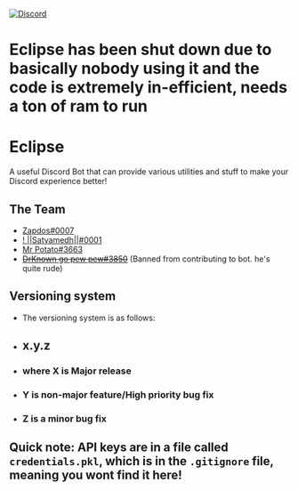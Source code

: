 [![Discord](https://img.shields.io/badge/chat-on%20discord-brightgreen.svg)](https://discord.gg/DPwGRxWmxW)

# Eclipse has been shut down due to basically nobody using it and the code is extremely in-efficient, needs a ton of ram to run

# Eclipse
 A useful Discord Bot that can provide various utilities and stuff to make your Discord experience better!

## The Team
-  [Zapdos#0007](https://discord.com/users/694839986763202580)
-  [! ||Satyamedh||#0001](https://discord.com/users/605364556465963018)
-  [Mr Potato#3663](https://discord.com/users/521640052195852298)
-  ~~[DrKnown go pew pew#3850](https://discord.com/users/727446716491628585)~~ (Banned from contributing to bot. he's quite rude)

## Versioning system

-  The versioning system is as follows:
-  ##  x.y.z
-  ###  where X is Major release
-  ###  Y is non-major feature/High priority bug fix
-  ###  Z is a minor bug fix

## Quick note: API keys are in a file called `credentials.pkl`, which is in the `.gitignore` file, meaning you wont find it here!
